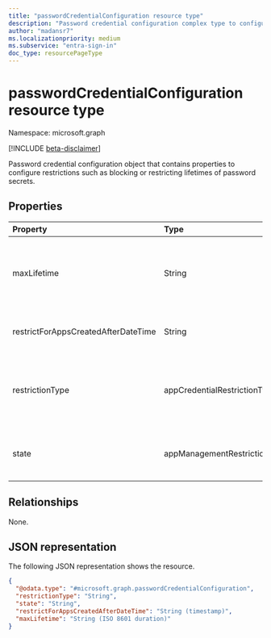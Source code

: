 ```yaml
---
title: "passwordCredentialConfiguration resource type"
description: "Password credential configuration complex type to configure password credential restriction, maxLifetime, and enforcement date"
author: "madansr7"
ms.localizationpriority: medium
ms.subservice: "entra-sign-in"
doc_type: resourcePageType
---
```


# passwordCredentialConfiguration resource type

Namespace: microsoft.graph

[!INCLUDE [beta-disclaimer](../../includes/beta-disclaimer.md)]

Password credential configuration object that contains properties to configure restrictions such as blocking or restricting lifetimes of password secrets.

## Properties

| Property                                    | Type                            | Description |
| :------------------------------------------ | :------------------------------ | :--------------------------------------------------------------------------------------------------------------------------------------- |
| maxLifetime                                 | String                        | String value that indicates the maximum lifetime for password expiration, defined as an ISO 8601 duration. For example, `P4DT12H30M5S` represents four days, 12 hours, 30 minutes, and five seconds. This property is required when **restrictionType** is set to `passwordLifetime`.|
| restrictForAppsCreatedAfterDateTime         | String                  | Specifies the date from which the policy restriction applies to newly created applications. For existing applications, the enforcement date can be retroactively applied.|
| restrictionType                             | appCredentialRestrictionType    | The type of restriction being applied. The possible values are: `passwordAddition`, `passwordLifetime`, `symmetricKeyAddition`, `symmetricKeyLifetime`,`customPasswordAddition`, and `unknownFutureValue`. Each value of restrictionType can be used only once per policy.|
| state                                       | appManagementRestrictionState   | String value that indicates if the restriction is evaluated. The possible values are: `enabled`, `disabled`, and `unknownFutureValue`. If `enabled`, the restriction is evaluated. If `disabled`, the restriction isn't evaluated or enforced.|

## Relationships

None.

## JSON representation

The following JSON representation shows the resource.

<!-- {
  "blockType": "resource",
  "@odata.type": "microsoft.graph.passwordCredentialConfiguration"
}
-->

```json
{
  "@odata.type": "#microsoft.graph.passwordCredentialConfiguration",
  "restrictionType": "String",
  "state": "String",
  "restrictForAppsCreatedAfterDateTime": "String (timestamp)",
  "maxLifetime": "String (ISO 8601 duration)"
}
```
